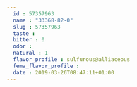 ```yaml
---
  id : 57357963
  name : "33368-82-0"
  slug : 57357963
  taste : 
  bitter : 0
  odor : 
  natural : 1
  flavor_profile : sulfurous@alliaceous
  fema_flavor_profile : 
  date : 2019-03-26T08:47:11+01:00
---
```



